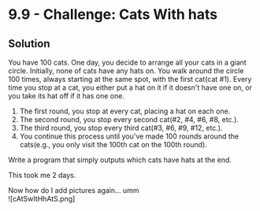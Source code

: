 # 9.9 - Challenge: Cats With hats
<h2>Solution </h2>


You have 100 cats.
One day, you decide to arrange all your cats in a giant circle. Initially, none of cats have any hats on. You walk around the circle 100 times, always starting at the same spot, with the first cat(cat #1). Every time you stop at a cat, you either put a hat on it if it doesn't have one on, or you take its hat off if it has one one.

1. The first round, you stop at every cat, placing a hat on each one.
2. The second round, you stop every second cat(#2, #4, #6, #8, etc.).
3. The third round, you stop every third cat(#3, #6, #9, #12, etc.).
4. You continue this process until you've made 100 rounds around the cats(e.g., you only visit the 100th cat on the 100th round).

Write a program that simply outputs which cats have hats at the end.

This took me 2 days.

Now how do I add pictures again... umm
<br>
![cAtSwItHhAtS.png]
